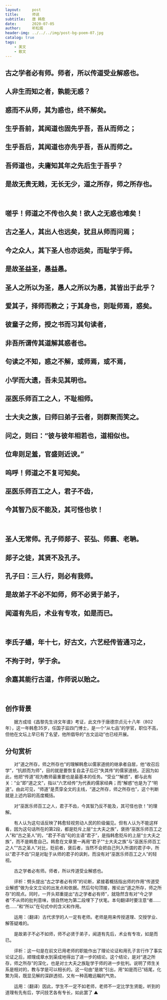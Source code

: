 ```yaml
---
layout:     post
title:      师说
subtitle:   唐 韩愈
date:       2020-07-05
author:     听松阁
header-img: ../../../img/post-bg-poem-07.jpg
catalog: true
tags:
    - 美文
    - 散文
---
```


## 古之学者必有师。师者，所以传道受业解惑也。
## 人非生而知之者，孰能无惑？
## 惑而不从师，其为惑也，终不解矣。
## 生乎吾前，其闻道也固先乎吾，吾从而师之；
## 生乎吾后，其闻道也亦先乎吾，吾从而师之。
## 吾师道也，夫庸知其年之先后生于吾乎？
## 是故无贵无贱，无长无少，道之所存，师之所存也。

&nbsp;
## 嗟乎！师道之不传也久矣！欲人之无惑也难矣！
## 古之圣人，其出人也远矣，犹且从师而问焉；
## 今之众人，其下圣人也亦远矣，而耻学于师。
## 是故圣益圣，愚益愚。
## 圣人之所以为圣，愚人之所以为愚，其皆出于此乎？
## 爱其子，择师而教之；于其身也，则耻师焉，惑矣。
## 彼童子之师，授之书而习其句读者，
## 非吾所谓传其道解其惑者也。
## 句读之不知，惑之不解，或师焉，或不焉，
## 小学而大遗，吾未见其明也。
## 巫医乐师百工之人，不耻相师。
## 士大夫之族，曰师曰弟子云者，则群聚而笑之。
## 问之，则曰：“彼与彼年相若也，道相似也。
## 位卑则足羞，官盛则近谀。”
## 呜呼！师道之不复可知矣。
## 巫医乐师百工之人，君子不齿，
## 今其智乃反不能及，其可怪也欤！

&nbsp;
## 圣人无常师。孔子师郯子、苌弘、师襄、老聃。
## 郯子之徒，其贤不及孔子。
## 孔子曰：三人行，则必有我师。
## 是故弟子不必不如师，师不必贤于弟子，
## 闻道有先后，术业有专攻，如是而已。
&nbsp;

## 李氏子蟠，年十七，好古文，六艺经传皆通习之，
## 不拘于时，学于余。
## 余嘉其能行古道，作师说以贻之。


&nbsp;
&nbsp;


## 创作背景



　　据方成珪《昌黎先生诗文年谱》考证，此文作于唐德宗贞元十八年（802年），这一年韩愈35岁，任国子监四门博士，是一个“从七品”的学官，职位不高，但他在文坛上早已有了名望，他所倡导的“古文运动”也已经开展。



## 分句赏析



　　对"道之所存，师之所存也"的理解韩愈以儒家道统的继承者自居，他“收召后学”，“抗颜而为师”，目的就是要恢复自孟子后已“失其传”的儒家道统。正因为如此，他把“传道”视为教师最重要也是最基本的任务。“受业”“解惑”，都与此有关：“业”即“道之文”，指以“六艺经传”为代表的儒家经典；而“解惑”也是为了“明道”。由此可见，“师道”是贯穿全文的主线，“道之所存，师之所存也”，这个判断就是上述内容的高度概括。



　　对“巫医乐师百工之人，君子不齿，今其智乃反不能及，其可怪也欤！”的理解。



　　有人认为这句话反映了韩愈轻视劳动人民的阶级偏见。但有人认为不能这样看，因为这句话所在的第2段，都是贬斥上层“士大夫之族”，褒扬“巫医乐师百工之人”和“古之圣人”的，“君子不齿”句的主语“君子”，是指韩愈贬斥的上层“士大夫之族”，而不是韩愈自己。韩愈在文章里一再用“君子”“士大夫之族”与“巫医乐师百工之人”“古之圣人”对比，贬前者，褒后者，当然不会把自己列入所谓的君子中，所以“君子不齿”只是对耻于从师的君子的讽刺，而没有对“巫医乐师百工之人”的轻视。



　　古之学者必有师。师者，所以传道受业解惑也。



　　评析：劈头提出“古之学者必有师”的论断，紧接着概括指出师的作用“传道受业解惑”做为全文立论的出发点和依据。然后句句顶接，推论出“道之所存，师之所存”的观点。同时，一开头郑重提出“古之学者必有师”，就隐然含有对“今之学者”不从师的批判意味，很自然地为第二段埋下了伏笔。本句翻译时要注意“者……也……”和“所以”在句式中的含义和作用。



　　运用：（翻译）古代求学的人一定有老师。老师是用来传授道理、交授学业、解答疑难的。



　　是故弟子不必不如师，师不必贤于弟子，闻道有先后，术业有专攻，如是而已。



　　评析：这一句是在前文已用老师的职能作出了理论论证和用孔子言行作了事实论证之后，顺理成章水到渠成地得出了进一步的结论。这个结论，是对“道之所存，师之所存”的深化，也是对士大夫之族耻学于师的进一步批判。说明了师生关系是相对的，教与学是可以相长的。这一句由“是故”引出，用“如是而已”结尾，化繁为简，既显见解的深辟透彻，又有一种高瞻远瞩的气势。



　　运用：（翻译）因此，学生不一定不如老师，老师不一定比学生贤能，听到的道理有先有后，学问技艺各有专长，如此罢了 ▲
